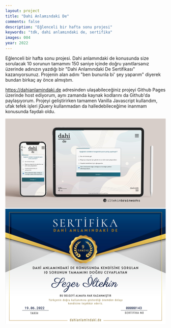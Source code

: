 ```yaml
---
layout: project
title: "Dahi Anlamındaki De"
comments: false
description: "Eğlenceli bir hafta sonu projesi"
keywords: "tdk, dahi anlamındaki de, sertifika"
images: 004
year: 2022
---
```


Eğlenceli bir hafta sonu projesi. Dahi anlamındaki de konusunda size sorulacak 10 sorunun tamamını 150 saniye içinde doğru yanıtlarsanız üzerinde adınızın yazdığı bir "Dahi Anlamındaki De Sertifikası" kazanıyorsunuz. Projenin alan adını "ben bununla bi' şey yaparım" diyerek bundan birkaç ay önce almıştım.

https://dahianlamindaki.de adresinden ulaşabileceğiniz projeyi Github Pages üzerinde host ediyorum, aynı zamanda kaynak kodlarını da Github'da paylaşıyorum. Projeyi geliştirirken tamamen Vanilla Javascript kullandım, ufak tefek işleri jQuery kullanmadan da halledebileceğime inanmam konusunda faydalı oldu.


![001](/assets/images/projects/004/001.jpg)
![002](/assets/images/projects/004/002.jpg)